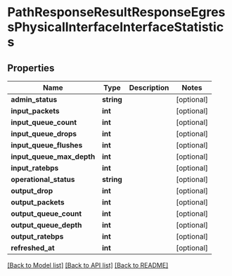 # PathResponseResultResponseEgressPhysicalInterfaceInterfaceStatistics

## Properties
Name | Type | Description | Notes
------------ | ------------- | ------------- | -------------
**admin_status** | **string** |  | [optional] 
**input_packets** | **int** |  | [optional] 
**input_queue_count** | **int** |  | [optional] 
**input_queue_drops** | **int** |  | [optional] 
**input_queue_flushes** | **int** |  | [optional] 
**input_queue_max_depth** | **int** |  | [optional] 
**input_ratebps** | **int** |  | [optional] 
**operational_status** | **string** |  | [optional] 
**output_drop** | **int** |  | [optional] 
**output_packets** | **int** |  | [optional] 
**output_queue_count** | **int** |  | [optional] 
**output_queue_depth** | **int** |  | [optional] 
**output_ratebps** | **int** |  | [optional] 
**refreshed_at** | **int** |  | [optional] 

[[Back to Model list]](../README.md#documentation-for-models) [[Back to API list]](../README.md#documentation-for-api-endpoints) [[Back to README]](../README.md)


